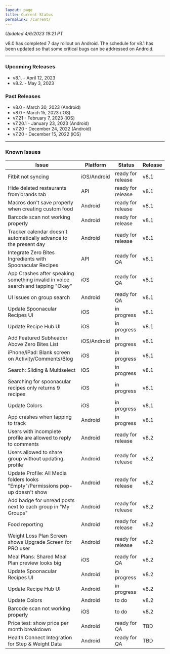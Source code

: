 ```yaml
---
layout: page
title: Current Status
permalink: /current/
---
```


_Updated 4/6/2023 19:21 PT_

v8.0 has completed 7 day rollout on Android. The schedule for v8.1 has been updated so that some critical bugs can be addressed on Android.


***

### Upcoming Releases
- v8.1.   - April 12, 2023
- v8.2.   - May 3, 2023
 
### Past Releases
- v8.0    - March 30, 2023 (Android)
- v8.0    - March 15, 2023 (iOS)
- v7.21   - February 7, 2023 (iOS)
- v7.20.1 - January 23, 2023 (Android)
- v7.20   - December 24, 2022 (Android)
- v7.20   - December 15, 2022 (iOS)


***

### Known Issues

|Issue                          |Platform   | Status    | Release           |
| ---                           | ---       | ---       | ---               |
|Fitbit not syncing|iOS/Android |ready for release| v8.1|
|Hide deleted restaurants from brands tab |API |ready for release| v8.1|
|Macros don't save properly when creating custom food |Android |ready for release| v8.1|
|Barcode scan not working properly|Android |ready for release | v8.1|
|Tracker calendar doesn't automatically advance to the present day |Android |ready for release| v8.1|
|Integrate Zero Bites Ingredients with Spoonacular Recipes |API |ready for QA| v8.1|
|App Crashes after speaking something invalid in voice search and tapping "Okay" |iOS |ready for QA | v8.1|
|UI issues on group search |Android |ready for QA | v8.1|
|Update Spoonacular Recipes UI |iOS |in progress | v8.1|
|Update Recipe Hub UI |iOS |in progress | v8.1|
|Add Featured Subheader Above Zero Bites List |iOS/Android |in progress | v8.1|
|iPhone/iPad: Blank screen on Activity/Comments/Blog |iOS |in progress | v8.1|
|Search: Sliding & Multiselect|iOS |in progress | v8.1|
|Searching for spoonacular recipes only returns 9 recipes|iOS |in progress| v8.1|
|Update Colors|iOS |in progress | v8.1|
|App crashes when tapping to track |Android |in progress | v8.1|
|Users with incomplete profile are allowed to reply to comments |Android|ready for release| v8.2|
|Users allowed to share group without updating profile |Android|ready for release| v8.2|
|Update Profile: All Media folders looks "Empty"/Permissions pop-up doesn't show |Android|ready for release| v8.2|
|Add badge for unread posts next to each group in "My Groups" |Android|ready for release| v8.2|
|Food reporting|Android |ready for release| v8.2|
|Weight Loss Plan Screen shows Upgrade Screen for PRO user |Android |ready for release| v8.2|
|Meal Plans: Shared Meal Plan preview looks big |iOS |ready for QA| v8.2|
|Update Spoonacular Recipes UI |Android |in progress | v8.2|
|Update Recipe Hub UI |Android |in progress | v8.2|
|Update Colors|Android |to do | v8.2|
|Barcode scan not working properly|iOS |to do | v8.2|
|Price test: show price per month breakdown|Android |ready for QA| TBD|
|Health Connect Integration for Step & Weight Data |Android|ready for QA| TBD|

